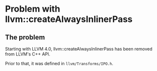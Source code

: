 # Problem with llvm::createAlwaysInlinerPass

## The problem

Starting with LLVM 4.0, llvm::createAlwaysInlinerPass has been removed
from LLVM's C++ API.

Prior to that, it was defined in `llvm/Transforms/IPO.h`.

